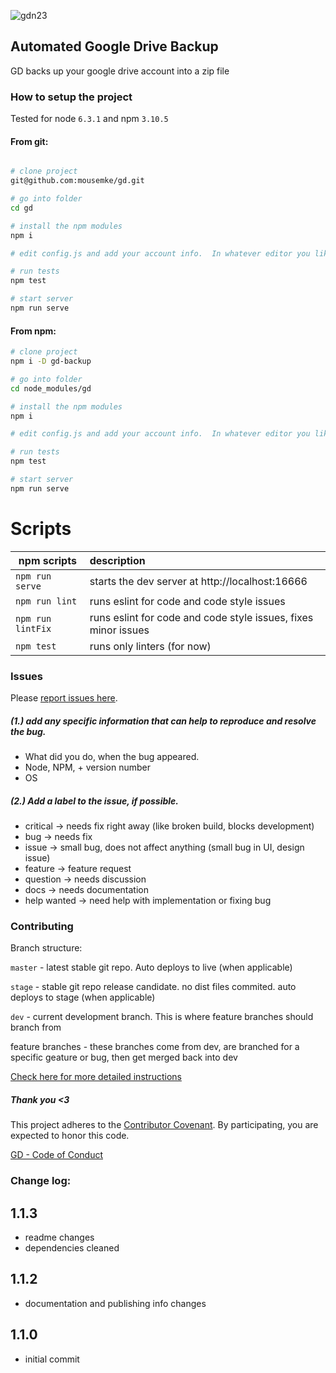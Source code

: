 
![gdn23](https://cloud.githubusercontent.com/assets/1480168/21179475/92ec4db2-c1f4-11e6-8c5a-bd74d2f615b2.JPG)

## Automated Google Drive Backup


GD backs up your google drive account into a zip file


### How to setup the project ###

Tested for node `6.3.1` and npm `3.10.5`


#### From git:

```bash

# clone project
git@github.com:mousemke/gd.git

# go into folder
cd gd

# install the npm modules
npm i

# edit config.js and add your account info.  In whatever editor you like

# run tests
npm test

# start server
npm run serve
```

#### From npm:

```bash
# clone project
npm i -D gd-backup

# go into folder
cd node_modules/gd

# install the npm modules
npm i

# edit config.js and add your account info.  In whatever editor you like

# run tests
npm test

# start server
npm run serve
```




Scripts
=======

| npm scripts | description
| --- | :---
| `npm run serve` 	| starts the dev server at http://localhost:16666
| `npm run lint`    | runs eslint for code and code style issues
| `npm run lintFix` | runs eslint for code and code style issues, fixes minor issues
| `npm test`     	| runs only linters (for now)



### Issues ###
Please [report issues here](https://github.com/mousemke/gd/issues).

##### (1.) add any specific information that can help to reproduce and resolve the bug.

- What did you do, when the bug appeared.
- Node, NPM, <module> + version number
- OS

##### (2.) Add a label to the issue, if possible.

- critical -> needs fix right away (like broken build, blocks development)
- bug -> needs fix
- issue -> small bug, does not affect anything (small bug in UI, design issue)
- feature -> feature request
- question -> needs discussion
- docs -> needs documentation
- help wanted -> need help with implementation or fixing bug


### Contributing ###

Branch structure:

`master` - latest stable git repo. Auto deploys to live (when applicable)

`stage` - stable git repo release candidate. no dist files commited. auto deploys to stage (when applicable)

`dev` - current development branch. This is where feature branches should branch from

feature branches - these branches come from dev, are branched for a specific geature or bug, then get merged back into dev

[Check here for more detailed instructions](https://github.com/mousemke/gd/blob/master/CONTRIBUTE.md)


##### Thank you <3

This project adheres to the [Contributor Covenant](http://contributor-covenant.org/). By participating, you are expected to honor this code.

[GD - Code of Conduct](https://github.com/mousemke/gd/blob/master/CODE_OF_CONDUCT.md)


### Change log:


## 1.1.3

+ readme changes
+ dependencies cleaned


## 1.1.2

+ documentation and publishing info changes


## 1.1.0

+ initial commit

